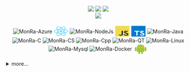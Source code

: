 <!--Hello
<h2><img src="https://emojis.slackmojis.com/emojis/images/1531849430/4246/blob-sunglasses.gif?1531849430" width="30"/> Hi There👋 , I'm MonRá! <img src="https://media.giphy.com/media/12oufCB0MyZ1Go/giphy.gif" width="50"><img src="https://i.giphy.com/9KawrQzIwdAYg.webp" width="50"></h2>
-->

<div>
  </p>
  <div align="center">
   <a href="https://www.facebook.com/ramon.chaib" target="_blank"><img src="https://img.shields.io/badge/-Facebook-%230077B5?style=for-the-badge&logo=facebook&logoColor=white" target="_blank"></a> 
  <a href="https://www.instagram.com/monrapps/" target="_blank"><img src="https://img.shields.io/badge/-Instagram-%23E4405F?style=for-the-badge&logo=instagram&logoColor=white" target="_blank"></a>
  <a href="https://www.linkedin.com/in/ramon-chaib-27007635/" target="_blank"><img src="https://img.shields.io/badge/-LinkedIn-%230077B5?style=for-the-badge&logo=linkedin&logoColor=white" target="_blank"></a>   
</div>

<div align="center">
  <img src="https://i.giphy.com/MM0Jrc8BHKx3y.webp">
</div>
  
 <div style="display: inline_block" align="center"><br>
  <img align="center" alt="MonRa-Azure" height="30" width="40" src="https://cdn.jsdelivr.net/gh/devicons/devicon/icons/azure/azure-original.svg">
  <img align="center" alt="MonRa-React" height="30" width="40" src="https://raw.githubusercontent.com/devicons/devicon/master/icons/react/react-original.svg">
  <img align="center" alt="MonRa-NodeJs" height="30" width="40" src="https://cdn.jsdelivr.net/gh/devicons/devicon/icons/nodejs/nodejs-original.svg">
  <img align="center" alt="MonRa-Js" height="30" width="40" src="https://raw.githubusercontent.com/devicons/devicon/master/icons/javascript/javascript-original.svg">     <img align="center" alt="MonRa-Ts" height="30" width="40" src="https://raw.githubusercontent.com/devicons/devicon/master/icons/typescript/typescript-original.svg">
  <img align="center" alt="MonRa-Java" height="30" width="40" src="https://cdn.jsdelivr.net/gh/devicons/devicon/icons/java/java-original.svg">
  <img align="center" alt="MonRa-C" height="30" width="40" src="https://cdn.jsdelivr.net/gh/devicons/devicon/icons/c/c-original.svg">
  <img align="center" alt="MonRa-CS" height="30" width="40" src="https://cdn.jsdelivr.net/gh/devicons/devicon/icons/csharp/csharp-original.svg">
  <img align="center" alt="MonRa-Cpp" height="30" width="40" src="https://cdn.jsdelivr.net/gh/devicons/devicon/icons/cplusplus/cplusplus-original.svg">
  <img align="center" alt="MonRa-QT" height="30" width="40" src="https://cdn.jsdelivr.net/gh/devicons/devicon/icons/qt/qt-original.svg">
  <img align="center" alt="MonRa-Linux" height="30" width="40" src="https://cdn.jsdelivr.net/gh/devicons/devicon/icons/linux/linux-original.svg">
  <img align="center" alt="MonRa-Mysql" height="30" width="40" src="https://cdn.jsdelivr.net/gh/devicons/devicon/icons/mysql/mysql-original.svg">
  <img align="center" alt="MonRa-Docker" height="30" width="40" src="https://cdn.jsdelivr.net/gh/devicons/devicon/icons/docker/docker-original.svg">  
  <img align="center" alt="MonRa-Android" height="30" width="40" src="https://github.com/devicons/devicon/blob/master/icons/android/android-original.svg">
  
</div>
</a>

</br>
<!--
[![github activity graph](https://activity-graph.herokuapp.com/graph?username=monrapps&theme=chartreuse-dark)](https://github.com/monrapps/)
-->
<div>
<details>
      <summary>more...</summary>
      
<!--
### <img src="https://media.giphy.com/media/VgCDAzcKvsR6OM0uWg/giphy.gif" width="50"> A little more about me...  

```javascript
const monra = {
    pronouns: "He" | "Him",
    code: ["any"],
    askMeAbout: ["any"],
    technologies: {
        backEnd: {
            js: ["any"],
        },
        mobileApp: {
            native: ["Android Development"]
        },
        devOps: ["AWS", "Docker🐳", "Route53", "Nginx"],
        databases: ["mongo", "MySql", "sqlite"],
        misc: ["Firebase", "Socket.IO", "selenium", "open-cv", "php", "SuiteApp"]
    },
    architecture: ["Serverless Architecture", "Progressive web applications", "Single page applications"],
    currentFocus: "Building Robots to ease opertations",
    funFact: "There are two ways to write error-free programs; only the third one works"
};
```
-->

---
<!--START_SECTION:waka-->
![Code Time](http://img.shields.io/badge/Code%20Time-1%2C217%20hrs%2049%20mins-blue)

![Profile Views](http://img.shields.io/badge/Profile%20Views-0-blue)

![Lines of code](https://img.shields.io/badge/From%20Hello%20World%20I%27ve%20Written-3.3%20million%20lines%20of%20code-blue)

**🐱 My GitHub Data** 

> 📦 66.7 kB Used in GitHub's Storage 
 > 
> 🏆 2,585 Contributions in the Year 2025
 > 
> 🚫 Not Opted to Hire
 > 
> 📜 25 Public Repositories 
 > 
> 🔑 20 Private Repositories 
 > 
**I'm an Early 🐤** 

```text
🌞 Morning                9317 commits        ████████░░░░░░░░░░░░░░░░░   32.89 % 
🌆 Daytime                12084 commits       ███████████░░░░░░░░░░░░░░   42.65 % 
🌃 Evening                4233 commits        ████░░░░░░░░░░░░░░░░░░░░░   14.94 % 
🌙 Night                  2696 commits        ██░░░░░░░░░░░░░░░░░░░░░░░   09.52 % 
```
📅 **I'm Most Productive on Thursday** 

```text
Monday                   5214 commits        █████░░░░░░░░░░░░░░░░░░░░   18.40 % 
Tuesday                  5174 commits        █████░░░░░░░░░░░░░░░░░░░░   18.26 % 
Wednesday                5320 commits        █████░░░░░░░░░░░░░░░░░░░░   18.78 % 
Thursday                 6123 commits        █████░░░░░░░░░░░░░░░░░░░░   21.61 % 
Friday                   4032 commits        ████░░░░░░░░░░░░░░░░░░░░░   14.23 % 
Saturday                 1384 commits        █░░░░░░░░░░░░░░░░░░░░░░░░   04.89 % 
Sunday                   1083 commits        █░░░░░░░░░░░░░░░░░░░░░░░░   03.82 % 
```


📊 **This Week I Spent My Time On** 

```text
🕑︎ Time Zone: America/Sao_Paulo

💬 Programming Languages: 
JavaScript               48 mins             ███████░░░░░░░░░░░░░░░░░░   27.54 % 
TypeScript               33 mins             █████░░░░░░░░░░░░░░░░░░░░   19.18 % 
Markdown                 29 mins             ████░░░░░░░░░░░░░░░░░░░░░   16.39 % 
Bash                     21 mins             ███░░░░░░░░░░░░░░░░░░░░░░   12.32 % 
Docker                   15 mins             ██░░░░░░░░░░░░░░░░░░░░░░░   08.62 % 

🔥 Editors: 
VS Code                  2 hrs 57 mins       █████████████████████████   100.00 % 

🐱‍💻 Projects: 
crypterm                 52 mins             ███████░░░░░░░░░░░░░░░░░░   29.85 % 
scripts                  33 mins             █████░░░░░░░░░░░░░░░░░░░░   18.86 % 
nvm                      27 mins             ████░░░░░░░░░░░░░░░░░░░░░   15.75 % 
crypto-manager           25 mins             ████░░░░░░░░░░░░░░░░░░░░░   14.12 % 
ascii                    17 mins             ███░░░░░░░░░░░░░░░░░░░░░░   10.08 % 

💻 Operating System: 
WSL                      1 hr 27 mins        ████████████░░░░░░░░░░░░░   49.21 % 
Mac                      1 hr 27 mins        ████████████░░░░░░░░░░░░░   49.12 % 
Windows                  2 mins              ░░░░░░░░░░░░░░░░░░░░░░░░░   01.66 % 
```

**I Mostly Code in C++** 

```text
C                        15 repos            ████░░░░░░░░░░░░░░░░░░░░░   17.05 % 
JavaScript               10 repos            ███░░░░░░░░░░░░░░░░░░░░░░   11.36 % 
Python                   9 repos             ███░░░░░░░░░░░░░░░░░░░░░░   10.23 % 
Shell                    6 repos             ██░░░░░░░░░░░░░░░░░░░░░░░   06.82 % 
HTML                     6 repos             ██░░░░░░░░░░░░░░░░░░░░░░░   06.82 % 
```



**Timeline**

![Lines of Code chart](https://raw.githubusercontent.com/monrapps/monrapps/master/assets/bar_graph.png)


 Last Updated on 01/07/2025 06:35:23 UTC
<!--END_SECTION:waka-->
